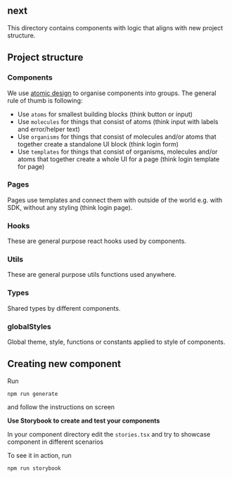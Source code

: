 ## next

This directory contains components with logic that aligns with new project structure.

## Project structure

### Components

We use [atomic design](http://bradfrost.com/blog/post/atomic-web-design/) to organise components into groups. The general rule of thumb is following:

- Use `atoms` for smallest building blocks (think button or input)
- Use `molecules` for things that consist of atoms (think input with labels and error/helper text)
- Use `organisms` for things that consist of molecules and/or atoms that together create a standalone UI block (think login form)
- Use `templates` for things that consist of organisms, molecules and/or atoms that together create a whole UI for a page (think login template for page)

### Pages

Pages use templates and connect them with outside of the world e.g. with SDK, without any styling (think login page).

### Hooks

These are general purpose react hooks used by components.

### Utils

These are general purpose utils functions used anywhere.

### Types

Shared types by different components.

### globalStyles

Global theme, style, functions or constants applied to style of components.

## Creating new component

Run

```
npm run generate
```

and follow the instructions on screen

<b>Use Storybook to create and test your components</b>

In your component directory edit the `stories.tsx` and try to showcase component in different scenarios

To see it in action, run

```
npm run storybook
```
